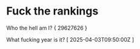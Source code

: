 # Fuck the rankings

Who the hell am I?
{ 29627626 }

What fucking year is it?
[ 2025-04-03T09:50:00Z ]
